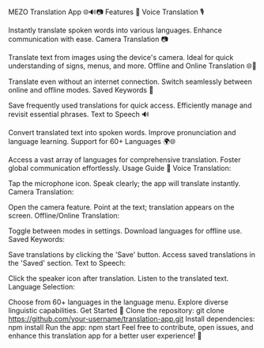 MEZO Translation App 🌐🔊📷
Features 🚀
Voice Translation 🎙️

Instantly translate spoken words into various languages.
Enhance communication with ease.
Camera Translation 📷

Translate text from images using the device's camera.
Ideal for quick understanding of signs, menus, and more.
Offline and Online Translation 🌐🔌

Translate even without an internet connection.
Switch seamlessly between online and offline modes.
Saved Keywords 💾

Save frequently used translations for quick access.
Efficiently manage and revisit essential phrases.
Text to Speech 🔊

Convert translated text into spoken words.
Improve pronunciation and language learning.
Support for 60+ Languages 🌍🌐

Access a vast array of languages for comprehensive translation.
Foster global communication effortlessly.
Usage Guide 📘
Voice Translation:

Tap the microphone icon.
Speak clearly; the app will translate instantly.
Camera Translation:

Open the camera feature.
Point at the text; translation appears on the screen.
Offline/Online Translation:

Toggle between modes in settings.
Download languages for offline use.
Saved Keywords:

Save translations by clicking the 'Save' button.
Access saved translations in the 'Saved' section.
Text to Speech:

Click the speaker icon after translation.
Listen to the translated text.
Language Selection:

Choose from 60+ languages in the language menu.
Explore diverse linguistic capabilities.
Get Started 🚀
Clone the repository: git clone https://github.com/your-username/translation-app.git
Install dependencies: npm install
Run the app: npm start
Feel free to contribute, open issues, and enhance this translation app for a better user experience! 🌟
